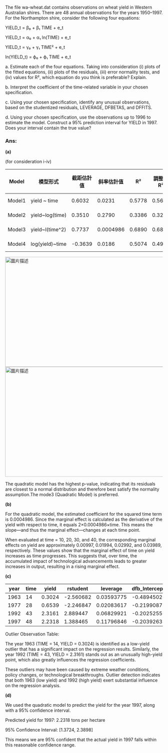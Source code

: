 The file wa-wheat.dat contains observations on wheat yield in Western Australian shires. There are 48 annual observations for the years 1950–1997. For the Northampton shire, consider the following four equations:

YIELD_t = β₀ + β₁ TIME + e_t

YIELD_t = α₀ + α₁ ln(TIME) + e_t

YIELD_t = γ₀ + γ₁ TIME² + e_t

ln(YIELD_t) = ϕ₀ + ϕ₁ TIME + e_t

a. Estimate each of the four equations. Taking into consideration (i) plots of the fitted equations, (ii) plots of the residuals, (iii) error normality tests, and (iv) values for R², which equation do you think is preferable? Explain.

b. Interpret the coefficient of the time-related variable in your chosen specification.

c. Using your chosen specification, identify any unusual observations, based on the studentized residuals, LEVERAGE, DFBETAS, and DFFITS.

d. Using your chosen specification, use the observations up to 1996 to estimate the model. Construct a 95% prediction interval for YIELD in 1997. Does your interval contain the true value?


### Ans:

**(a)**

(for consideration i-iv)

| Model  | 模型形式   | 截距估計值 | 斜率估計值 |  R²    | 調整後 R² | 殘差標準誤 | F 統計量 (df=1,46) | p-value | Jarque-Bera 統計量 | JB p-value |
|--------|-----------|-----------|------------|--------|----------|-----------|--------------------|---------|-------------------|------------|
| Model1 |yield ~ time| 0.6032   | 0.0231     | 0.5778 | 0.5687   | 0.2791    | 62.96              | 3.69e-10| 0.1326            | 0.9359     |
| Model2 |yield~log(time)| 0.3510 | 0.2790    | 0.3386 | 0.3242   | 0.3494    | 23.55              | 1.44e-05| 2.7630            | 0.2512     |
| Model3 |yield~I(time^2)| 0.7737 | 0.0004986 | 0.6890 | 0.6822   | 0.2396    | 101.9              | 3.01e-13| 0.3241            | 0.8504     |
| Model4 |log(yield)~time| -0.3639| 0.0186    | 0.5074 | 0.4966   | 0.2598    | 47.37              | 1.37e-08| 0.3159            | 0.8539     |

<img src="https://github.com/user-attachments/assets/3e798c01-baa8-4781-95a2-08c998db791b" alt="圖片描述" width="900" height="350" />

<img src="https://github.com/user-attachments/assets/6a07d90d-02c0-4f42-9713-23c505a004a1" alt="圖片描述" width="900" height="350" />

The quadratic model has the highest p-value, indicating that its residuals are closest to a normal distribution and therefore best satisfy the normality assumption.The mode3 (Quadratic Model) is preferred.


**(b)**

For the quadratic model, the estimated coefficient for the squared time term is 0.0004986. Since the marginal effect is calculated as the derivative of the yield with respect to time, it equals 2×0.0004986×time. This means the slope—and thus the marginal effect—changes at each time point.

When evaluated at time = 10, 20, 30, and 40, the corresponding marginal effects on yield are approximately 0.00997, 0.01994, 0.02992, and 0.03989, respectively. These values show that the marginal effect of time on yield increases as time progresses. This suggests that, over time, the accumulated impact of technological advancements leads to greater increases in output, resulting in a rising marginal effect.

**(c)**

  | year |  time | yield  | rstudent  |  leverage   | dfb_Intercept  |   dfb_time    |  dffits    |
  |------|-------|--------|-----------|-------------|----------------|---------------|------------|
  | 1963 |   14  | 0.3024 | -2.560682 |  0.03593775 |  -0.4894502    |  0.320519995  | -0.4944002 |
  | 1977 |   28  | 0.6539 | -2.246847 |  0.02083617 |  -0.2199087    |  0.003822742  | -0.3277591 |
  | 1992 |   43  | 2.3161 |  2.889447 |  0.06829921 |  -0.2025255    |  0.652179762  |  0.7823199 |
  | 1997 |   48  | 2.2318 |  1.388465 |  0.11796846 |  -0.2039263    |  0.460766575  |  0.5077802 |
      
Outlier Observation Table:

The year 1963 (TIME = 14, YIELD = 0.3024) is identified as a low-yield outlier that has a significant impact on the regression results. Similarly, the year 1992 (TIME = 43, YIELD = 2.3161) stands out as an unusually high-yield point, which also greatly influences the regression coefficients.

These outliers may have been caused by extreme weather conditions, policy changes, or technological breakthroughs. Outlier detection indicates that both 1963 (low yield) and 1992 (high yield) exert substantial influence on the regression analysis.


**(d)**

We used the quadratic model to predict the yield for the year 1997, along with a 95% confidence interval.

Predicted yield for 1997: 2.2318 tons per hectare

95% Confidence Interval: [1.3724, 2.3898]

This means we are 95% confident that the actual yield in 1997 falls within this reasonable confidence range.

